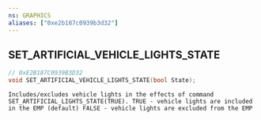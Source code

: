 ```yaml
---
ns: GRAPHICS
aliases: ["0xe2b187c0939b3d32"]
---
```

## SET_ARTIFICIAL_VEHICLE_LIGHTS_STATE

```c
// 0xE2B187C0939B3D32
void SET_ARTIFICIAL_VEHICLE_LIGHTS_STATE(bool State);
```

```
Includes/excludes vehicle lights in the effects of command SET_ARTIFICIAL_LIGHTS_STATE(TRUE). TRUE - vehicle lights are included in the EMP (default) FALSE - vehicle lights are excluded from the EMP
```
